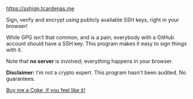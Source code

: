 https://sshign.tcardenas.me

<p>Sign, verify and encrypt using publicly available SSH keys, right in your browser!</p>

<p>While GPG isn't that common, and is a pain, everybody with a GitHub account should have a SSH key. This program makes it easy to sign things with it.</p>

<p>Note that <strong>no server</strong> is involved; everything happens in your browser.</p>

<p><strong>Disclaimer:</strong> I'm not a crypto expert. This program hasn't been audited. No guarantees.</p>

<p><a href="https://ko-fi.com/tcard">Buy me a Coke, if you feel like it!</a></p>
